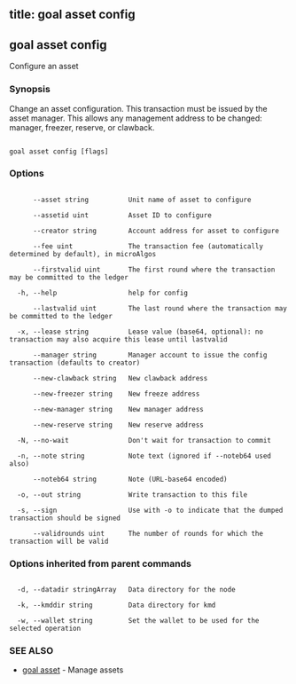 title: goal asset config
---
## goal asset config



Configure an asset



### Synopsis



Change an asset configuration. This transaction must be issued by the asset manager. This allows any management address to be changed: manager, freezer, reserve, or clawback.



```

goal asset config [flags]

```



### Options



```

      --asset string          Unit name of asset to configure

      --assetid uint          Asset ID to configure

      --creator string        Account address for asset to configure

      --fee uint              The transaction fee (automatically determined by default), in microAlgos

      --firstvalid uint       The first round where the transaction may be committed to the ledger

  -h, --help                  help for config

      --lastvalid uint        The last round where the transaction may be committed to the ledger

  -x, --lease string          Lease value (base64, optional): no transaction may also acquire this lease until lastvalid

      --manager string        Manager account to issue the config transaction (defaults to creator)

      --new-clawback string   New clawback address

      --new-freezer string    New freeze address

      --new-manager string    New manager address

      --new-reserve string    New reserve address

  -N, --no-wait               Don't wait for transaction to commit

  -n, --note string           Note text (ignored if --noteb64 used also)

      --noteb64 string        Note (URL-base64 encoded)

  -o, --out string            Write transaction to this file

  -s, --sign                  Use with -o to indicate that the dumped transaction should be signed

      --validrounds uint      The number of rounds for which the transaction will be valid

```



### Options inherited from parent commands



```

  -d, --datadir stringArray   Data directory for the node

  -k, --kmddir string         Data directory for kmd

  -w, --wallet string         Set the wallet to be used for the selected operation

```



### SEE ALSO



* [goal asset](../../asset/asset/)	 - Manage assets



